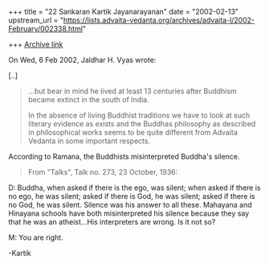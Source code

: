 +++
title = "22 Sankaran Kartik Jayanarayanan"
date = "2002-02-13"
upstream_url = "https://lists.advaita-vedanta.org/archives/advaita-l/2002-February/002338.html"

+++
[Archive link](https://lists.advaita-vedanta.org/archives/advaita-l/2002-February/002338.html)

On Wed, 6 Feb 2002, Jaldhar H. Vyas wrote:

[..]

> ...but bear in mind he lived at least 13 centuries after Buddhism became
> extinct in the south of India.
>
> In the absence of living Buddhist traditions we have to look at such
> literary evidence as exists and the Buddhas philosophy as described in
> philosophical works seems to be quite different from Advaita Vedanta in
> some important respects.
>

According to Ramana, the Buddhists misinterpreted Buddha's silence.

>From "Talks", Talk no. 273, 23 October, 1936:

D: Buddha, when asked if there is the ego, was silent; when asked if there
is no ego, he was silent; asked if there is God, he was silent; asked if
there is no God, he was silent. Silence was his answer to all these.
Mahayana and Hinayana schools have both misinterpreted his silence because
they say that he was an atheist...His interpreters are wrong. Is it not
so?

M: You are right.

-Kartik

